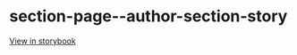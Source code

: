 # section-page--author-section-story

[View in storybook](https://raw.githack.com/Independent-Digital-News-and-Media-Ltd/standard-pwamp-sb/PR-640-sb/index.html?path=/story/section-page--author-section-story)